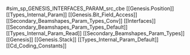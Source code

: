 #sim_sp_GENESIS_INTERFACES_PARAM_src_cbe
[[Genesis.Position]]
[[Types_Internal_Param]]
[[Genesis.Bit_Field_Access]]
[[Secondary_Beamshapes_Param_Types_Conv]]
[[Interfaces]]
[[Secondary_Beamshapes_Param_Types_Default]]
[[Types_Internal_Param_Read]]
[[Secondary_Beamshapes_Param_Types]]
[[Genesis]]
[[Genesis.Stack]]
[[Types_Internal_Param_Default]]
[[Cd_Coding_Constants]]

